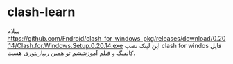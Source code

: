 # clash-learn
سلام
https://github.com/Fndroid/clash_for_windows_pkg/releases/download/0.20.14/Clash.for.Windows.Setup.0.20.14.exe
این لینک نصب clash for windos
فایل کانفیگ و فیلم آموزششم تو همین ریپازیتوری هست.
